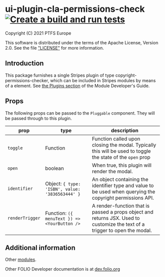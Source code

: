 # ui-plugin-cla-permissions-check [![Create a build and run tests](https://github.com/PTFS-Europe/ui-plugin-cla-permissions-check/actions/workflows/build-and-test.yml/badge.svg?branch=master)](https://github.com/PTFS-Europe/ui-plugin-cla-permissions-check/actions/workflows/build-and-test.yml)

Copyright (C) 2021 PTFS Europe

This software is distributed under the terms of the Apache License, Version 2.0. See the file ["LICENSE"](https://github.com/PTFS-Europe/ui-plugin-cla-permissions-check/blob/master/LICENSE) for more information.

## Introduction

This package furnishes a single Stripes plugin of type copyright-permissions-checker, which can be included in Stripes modules by means of a <Pluggable type="copyright-permissions-checker"> element. See [the Plugins section](https://github.com/folio-org/stripes-core/blob/master/doc/dev-guide.md#plugins) of the Module Developer's Guide.

## Props

The following props can be passed to the `Pluggable` component. They will be passed through to this plugin.

| prop | type | description |
|------|------|-------------|
| `toggle` | Function | Function called upon closing the modal. Typically this will be used to toggle the state of the `open` prop |
| `open` | boolean | When true, this plugin will render the modal. |
| `identifier` | Object: `{ type: 'ISBN', value: '3836563444' }` | An object containing the identifier type and value to be used when querying the copyright permissions API.  |
| `renderTrigger` | Function: `({ menuText }) => <YourButton />` | A render-function that is passed a props object and returns JSX. Used to customize the text of a trigger to open the modal. |

## Additional information

Other [modules](https://dev.folio.org/source-code/#client-side).

Other FOLIO Developer documentation is at [dev.folio.org](https://dev.folio.org/)
